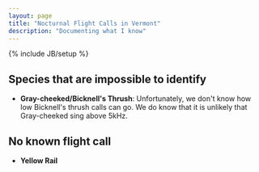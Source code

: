 ```yaml
---
layout: page
title: "Nocturnal Flight Calls in Vermont"
description: "Documenting what I know"
---
```

{% include JB/setup %}

## Species that are impossible to identify

- **Gray-cheeked/Bicknell's Thrush**: Unfortunately, we don't know how low Bicknell's thrush calls can go. We do know that it is unlikely that Gray-cheeked sing above 5kHz.

## No known flight call

- **Yellow Rail**
